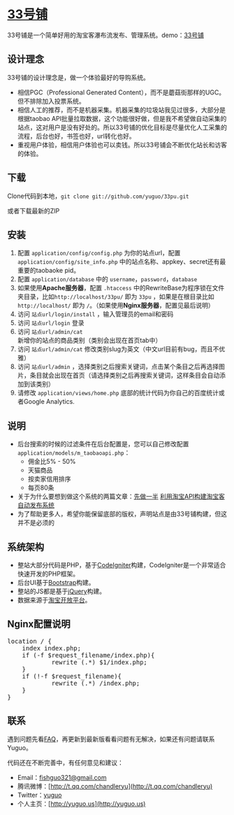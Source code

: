 ﻿# [33号铺](http://33pu.net) #

33号铺是一个简单好用的淘宝客瀑布流发布、管理系统。demo：[33号铺](http://33pu.net)

## 设计理念 ##
33号铺的设计理念是，做一个体验最好的导购系统。

- 相信PGC（Professional Generated Content），而不是蘑菇街那样的UGC。但不排除加入投票系统。
- 相信人工的推荐，而不是机器采集。机器采集的垃圾站我见过很多，大部分是根据taobao API批量拉取数据，这个功能很好做，但是我不希望做自动采集的站点，这对用户是没有好处的。所以33号铺的优化目标是尽量优化人工采集的流程，后台也好，书签也好，url转化也好。
- 重视用户体验，相信用户体验也可以卖钱。所以33号铺会不断优化站长和访客的体验。

## 下载 ##
Clone代码到本地，`git clone git://github.com/yuguo/33pu.git`

或者下载最新的ZIP

## 安装 ##
1. 配置 `application/config/config.php` 为你的站点url，配置 `application/config/site_info.php` 中的站点名称、appkey、secret还有最重要的taobaoke pid。
2. 配置 `application/database` 中的 `username`，`password`，`database`
3. 如果使用**Apache服务器**，配置 `.htaccess` 中的RewriteBase为程序锁在文件夹目录，比如`http://localhost/33pu/` 即为 `33pu` ，如果是在根目录比如 `http://localhost/` 即为 `/`。（如果使用**Nginx服务器**，配置见最后说明）
4. 访问 `站点url/login/install` ，输入管理员的email和密码
5. 访问 `站点url/login` 登录
6. 访问 `站点url/admin/cat` 新增你的站点的商品类别（类别会出现在首页tab中）
7. 访问 `站点url/admin/cat` 修改类别slug为英文（中文url目前有bug，而且不优雅）
8. 访问 `站点url/admin` ，选择类别之后搜索关键词，点击某个条目之后再选择图片，条目就会出现在首页（请选择类别之后再搜索关键词，这样条目会自动添加到该类别）
9. 请修改 `application/views/home.php` 底部的统计代码为你自己的百度统计或者Google Analytics.

## 说明 ##
- 后台搜索的时候的过滤条件在后台配置是，您可以自己修改配置`application/models/m_taobaoapi.php`：
	- 佣金比5% - 50%
	- 天猫商品
	- 按卖家信用排序
	- 每页80条
- 关于为什么要想到做这个系统的两篇文章：[先做一半](http://yuguo.us/weblog/half-first/) [利用淘宝API构建淘宝客自动发布系统](http://yuguo.us/weblog/a-cps-cms-build-with-taobao-api/)
- 为了帮助更多人，希望你能保留底部的版权，声明站点是由33号铺构建，但这并不是必须的

## 系统架构 ##

- 整站大部分代码是PHP，基于[CodeIgniter](http://codeigniter.org.cn/)构建，CodeIgniter是一个非常适合快速开发的PHP框架。
- 后台UI基于[Bootstrap](http://twitter.github.com/bootstrap/)构建。
- 整站的JS都是基于[jQuery](http://jquery.com/)构建。
- 数据来源于[淘宝开放平台](http://open.taobao.com/index.htm)。

## Nginx配置说明 ##

<pre>location / {
	index index.php;
	if (-f $request_filename/index.php){
	        rewrite (.*) $1/index.php;
	}
	if (!-f $request_filename){
	        rewrite (.*) /index.php;
	}
}</pre>


## 联系 ##

遇到问题先看[FAQ](https://github.com/yuguo/33pu/wiki/FAQ)，再更新到最新版看看问题有无解决，如果还有问题请联系Yuguo。

代码还在不断完善中，有任何意见和建议：

- Email：fishguo321@gmail.com
- 腾讯微博：[http://t.qq.com/chandleryu](http://t.qq.com/chandleryu)
- Twitter：[yuguo](https://twitter.com/yuguo)
- 个人主页：[http://yuguo.us](http://yuguo.us)